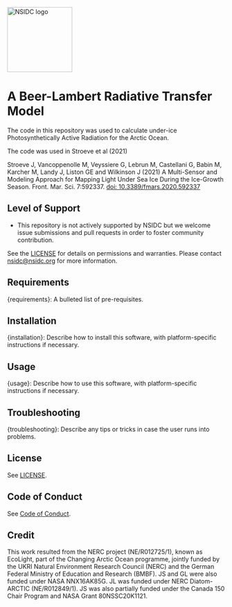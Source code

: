 <img alt="NSIDC logo" src="https://nsidc.org/themes/custom/nsidc/logo.svg" width="150" />


# A Beer-Lambert Radiative Transfer Model

The code in this repository was used to calculate under-ice Photosynthetically Active Radiation for the Arctic Ocean.

The code was used in Stroeve et al (2021)

Stroeve J, Vancoppenolle M, Veyssiere G, Lebrun M, Castellani G, Babin M, Karcher M, Landy J, Liston GE and Wilkinson J (2021) A Multi-Sensor and Modeling Approach for Mapping Light Under Sea Ice During the Ice-Growth Season. Front. Mar. Sci. 7:592337. [doi: 10.3389/fmars.2020.592337](https://www.frontiersin.org/articles/10.3389/fmars.2020.592337/full)


## Level of Support

* This repository is not actively supported by NSIDC but we welcome issue submissions and
  pull requests in order to foster community contribution.

See the [LICENSE](LICENSE) for details on permissions and warranties. Please contact
nsidc@nsidc.org for more information.


## Requirements

{requirements}: A bulleted list of pre-requisites.


## Installation

{installation}: Describe how to install this software, with platform-specific
      instructions if necessary.


## Usage

{usage}: Describe how to use this software, with platform-specific instructions
      if necessary.


## Troubleshooting

{troubleshooting}: Describe any tips or tricks in case the user runs into
      problems.


## License

See [LICENSE](LICENSE).


## Code of Conduct

See [Code of Conduct](CODE_OF_CONDUCT.md).


## Credit

This work resulted from the NERC project (NE/R012725/1), known as EcoLight, part of the Changing Arctic Ocean programme, jointly funded by the UKRI Natural Environment Research Council (NERC) and the German Federal Ministry of Education and Research (BMBF). JS and GL were also funded under NASA NNX16AK85G. JL was funded under NERC Diatom-ARCTIC (NE/R012849/1). JS was also partially funded under the Canada 150 Chair Program and NASA Grant 80NSSC20K1121.
